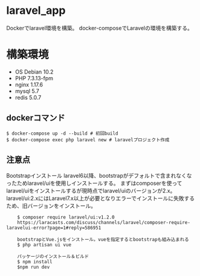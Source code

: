 # laravel_app

Dockerでlaravel環境を構築。
docker-composeでLaravelの環境を構築する。

# 構築環境

- OS Debian 10.2
- PHP 7.3.13-fpm
- nginx 1.17.6
- mysql 5.7
- redis 5.0.7

## dockerコマンド  

    $ docker-compose up -d --build # 初回build  
    $ docker-compose exec php laravel new # laravelプロジェクト作成      

## 注意点
Bootstrapインストール
		laravel6以降、bootstrapがデフォルトで含まれなくなったためlaravel/uiを使用しインストールする。
		まずはcomposerを使ってlaravel/uiをインストールするが現時点でlaravel/uiのバージョンが2.x。
		laravel/ui:2.xにはLaravel7.x以上が必要となりエラーでインストールに失敗するため、旧バージョンをインストール。

		$ composer require laravel/ui:v1.2.0
		https://laracasts.com/discuss/channels/laravel/composer-require-laravelui-error?page=1#reply=586951

		bootstrapとVue.jsをインストール。vueを指定するとbootstrapも組み込まれる
		$ php artisan ui vue

		パッケージのインストール＆ビルド
		$ npm install
		$npm run dev
